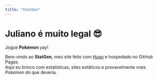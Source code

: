 ```yaml
---
title: "StatGen"
---
```


# Juliano é muito legal 😎  
Jogue **Pokémon** yay!  

Bem-vindo ao **StatGen**, meu site feito com [Hugo](https://gohugo.io/) e hospedado no GitHub Pages.  
Aqui eu brinco com estatísticas, sites estáticos e provavelmente mais *Pokémon* do que deveria.
